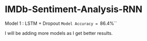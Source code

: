 # IMDb-Sentiment-Analysis-RNN

Model 1 : LSTM + Dropout
`Model Accuracy = `86.4%``


I will be adding more models as I get better results.
